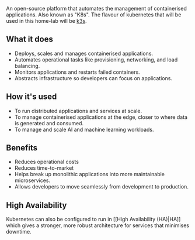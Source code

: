 An open-source platform that automates the management of containerised applications. Also known as "K8s". The flavour of kubernetes that will be used in this home-lab will be [k3s](https://k3s.io/).
## What it does
- Deploys, scales and manages containerised applications.
- Automates operational tasks like provisioning, networking, and load balancing.
- Monitors applications and restarts failed containers.
- Abstracts infrastructure so developers can focus on applications.
## How it's used
- To run distributed applications and services at scale.
- To manage containerised applications at the edge, closer to where data is generated and consumed.
- To manage and scale AI and machine learning workloads.
## Benefits
- Reduces operational costs
- Reduces time-to-market
- Helps break up monolithic applications into more maintainable microservices.
- Allows developers to move seamlessly from development to production.
## High Availability
Kubernetes can also be configured to run in [[High Availability (HA)|HA]] which gives a stronger, more robust architecture for services that minimises downtime.